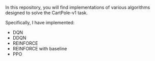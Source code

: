 In this repository, you will find implementations of various algorithms designed to solve the CartPole-v1 task.  

Specifically, I have implemented:  
- DQN  
- DDQN  
- REINFORCE  
- REINFORCE with baseline  
- PPO
